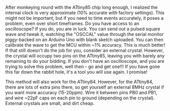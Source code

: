 After monkeying round with the ATtiny85 chip long enough, I realized the internal clock is very approximate (10% accurate with factory settings). This might not be important, but if you need to time events accurately, it poses a problem, even over short timeframes. Do you have access to an oscilloscope? If you do, you are in luck. You can send out a pulsed square wave and tweak it, watching the "OSCCAL" value through the serial monitor piggy-backed on an Arduino Uno with blank sketch uploaded. You can then calibrate the wave to get the MCU within ~1% accuracy. This is much better! If that still doesn't do the job for you, consider an external crystal. However, the crystal will occupy two pins on the ATtiny85, leaving you with barely any remaining to do your bidding. If you don't have an oscilloscope, and you are trying to solve this problem, well then - go and get one!!! If you have gone this far down the rabbit hole, it's a tool you will use again. I promise!

This method will also work for the ATtiny84. However, for the ATtiny84, there are lots of extra pins there, so get yourself an external 8MHz crystal if you want more accuracy (15-20ppm). Wire it between pins PB0 and PB1, and wire ~22pF caps on each pin to ground (depending on the crystal). External crystals are small, and dirt cheap.

